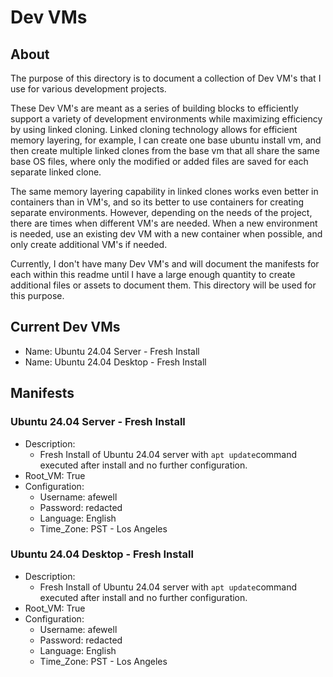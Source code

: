 # Dev VMs

## About
The purpose of this directory is to document a collection of Dev VM's that I use for various development projects. 

These Dev VM's are meant as a series of building blocks to efficiently support a variety of development environments while maximizing efficiency by using linked cloning. Linked cloning technology allows for efficient memory layering, for example, I can create one base ubuntu install vm, and then create multiple linked clones from the base vm that all share the same base OS files, where only the modified or added files are saved for each separate linked clone.

The same memory layering capability in linked clones works even better in containers than in VM's, and so its better to use containers for creating separate environments. However, depending on the needs of the project, there are times when different VM's are needed. When a new environment is needed, use an existing dev VM with a new container when possible, and only create additional VM's if needed.

Currently, I don't have many Dev VM's and will document the manifests for each within this readme until I have a large enough quantity to create additional files or assets to document them. This directory will be used for this purpose.

## Current Dev VMs

- Name: Ubuntu 24.04 Server - Fresh Install
- Name: Ubuntu 24.04 Desktop - Fresh Install
 
## Manifests

### Ubuntu 24.04 Server - Fresh Install
- Description:
  - Fresh Install of Ubuntu 24.04 server with `apt update`command executed after install and no further configuration.
- Root_VM: True
- Configuration:
  - Username: afewell
  - Password: redacted
  - Language: English
  - Time_Zone: PST - Los Angeles
 
### Ubuntu 24.04 Desktop - Fresh Install
- Description:
  - Fresh Install of Ubuntu 24.04 server with `apt update`command executed after install and no further configuration.
- Root_VM: True
- Configuration:
  - Username: afewell
  - Password: redacted
  - Language: English
  - Time_Zone: PST - Los Angeles
